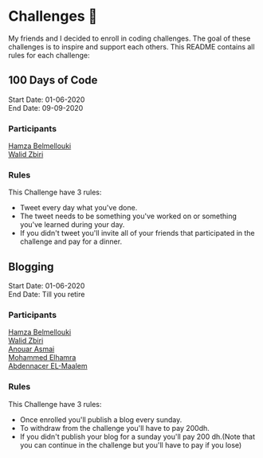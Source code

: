 # Challenges 🚀
My friends and I decided to enroll in coding challenges. The goal of these challenges is to inspire and support each others. This README contains all rules for each challenge:

## 100 Days of Code
Start Date: 01-06-2020  
End Date: 09-09-2020
### Participants
[Hamza Belmellouki](https://twitter.com/HamzaLovesJava)  
[Walid Zbiri](https://twitter.com/ZbiriWalid)
### Rules
This Challenge have 3 rules:  
* Tweet every day what you've done. 
* The tweet needs to be something you've worked on or something you've learned during your day.  
* If you didn't tweet you'll invite all of your friends that participated in the challenge and pay for a dinner.

## Blogging
Start Date: 01-06-2020  
End Date: Till you retire
### Participants
[Hamza Belmellouki](https://twitter.com/HamzaLovesJava)  
[Walid Zbiri](https://twitter.com/ZbiriWalid)  
[Anouar Asmai](https://twitter.com/AnouarAsmai)  
[Mohammed Elhamra](https://twitter.com/ElhamraMohamed)  
[Abdennacer EL-Maalem](https://twitter.com/ElhamraMohamed)  
### Rules
This Challenge have 3 rules:  
* Once enrolled you'll publish a blog every sunday. 
* To withdraw from the challenge you'll have to pay 200dh.
* If you didn't publish your blog for a sunday you'll pay 200 dh.(Note that you can continue in the challenge but you'll have to pay if you lose)
